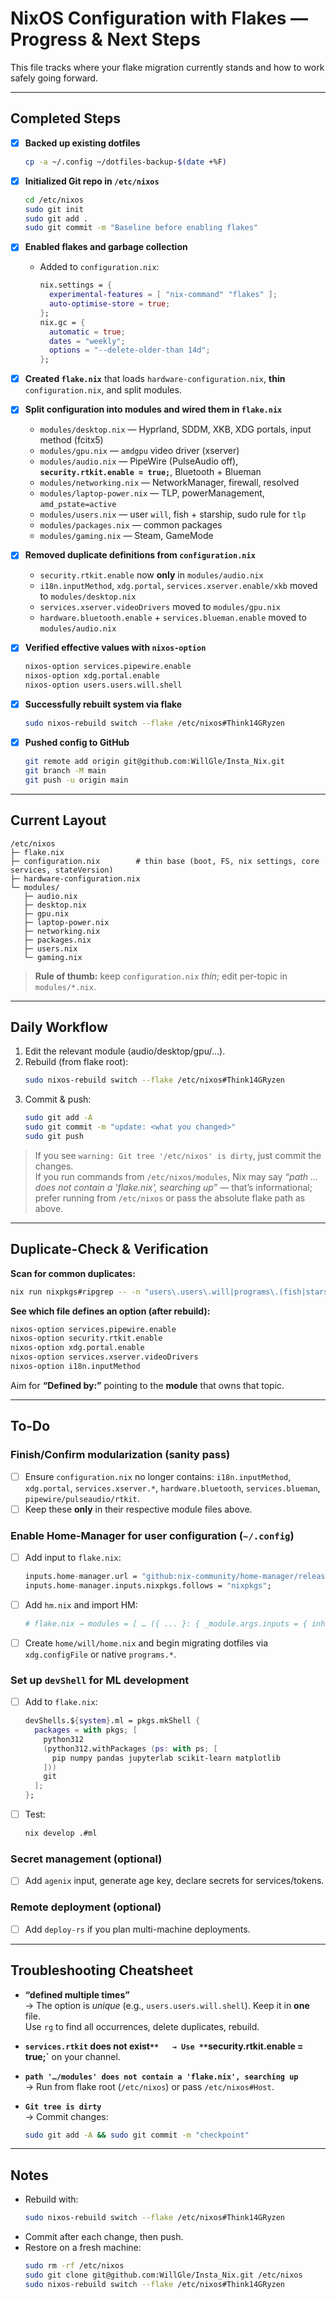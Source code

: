 # NixOS Configuration with Flakes — Progress & Next Steps

This file tracks where your flake migration currently stands and how to work safely going forward.

---

## Completed Steps

- [x] **Backed up existing dotfiles**
  ```bash
  cp -a ~/.config ~/dotfiles-backup-$(date +%F)
  ```

- [x] **Initialized Git repo in `/etc/nixos`**
  ```bash
  cd /etc/nixos
  sudo git init
  sudo git add .
  sudo git commit -m "Baseline before enabling flakes"
  ```

- [x] **Enabled flakes and garbage collection**
  - Added to `configuration.nix`:
    ```nix
    nix.settings = {
      experimental-features = [ "nix-command" "flakes" ];
      auto-optimise-store = true;
    };
    nix.gc = {
      automatic = true;
      dates = "weekly";
      options = "--delete-older-than 14d";
    };
    ```

- [x] **Created `flake.nix`** that loads `hardware-configuration.nix`, **thin** `configuration.nix`, and split modules.

- [x] **Split configuration into modules and wired them in `flake.nix`**
  - `modules/desktop.nix` — Hyprland, SDDM, XKB, XDG portals, input method (fcitx5)
  - `modules/gpu.nix` — `amdgpu` video driver (xserver)
  - `modules/audio.nix` — PipeWire (PulseAudio off), **`security.rtkit.enable = true;`**, Bluetooth + Blueman
  - `modules/networking.nix` — NetworkManager, firewall, resolved
  - `modules/laptop-power.nix` — TLP, powerManagement, `amd_pstate=active`
  - `modules/users.nix` — user `will`, fish + starship, sudo rule for `tlp`
  - `modules/packages.nix` — common packages
  - `modules/gaming.nix` — Steam, GameMode

- [x] **Removed duplicate definitions from `configuration.nix`**
  - `security.rtkit.enable` now **only** in `modules/audio.nix`
  - `i18n.inputMethod`, `xdg.portal`, `services.xserver.enable/xkb` moved to `modules/desktop.nix`
  - `services.xserver.videoDrivers` moved to `modules/gpu.nix`
  - `hardware.bluetooth.enable` + `services.blueman.enable` moved to `modules/audio.nix`

- [x] **Verified effective values with `nixos-option`**
  ```bash
  nixos-option services.pipewire.enable
  nixos-option xdg.portal.enable
  nixos-option users.users.will.shell
  ```

- [x] **Successfully rebuilt system via flake**
  ```bash
  sudo nixos-rebuild switch --flake /etc/nixos#Think14GRyzen
  ```

- [x] **Pushed config to GitHub**
  ```bash
  git remote add origin git@github.com:WillGle/Insta_Nix.git
  git branch -M main
  git push -u origin main
  ```

---

## Current Layout

```
/etc/nixos
├─ flake.nix
├─ configuration.nix        # thin base (boot, FS, nix settings, core services, stateVersion)
├─ hardware-configuration.nix
└─ modules/
   ├─ audio.nix
   ├─ desktop.nix
   ├─ gpu.nix
   ├─ laptop-power.nix
   ├─ networking.nix
   ├─ packages.nix
   ├─ users.nix
   └─ gaming.nix
```

> **Rule of thumb:** keep `configuration.nix` *thin*; edit per-topic in `modules/*.nix`.

---

## Daily Workflow

1) Edit the relevant module (audio/desktop/gpu/…).  
2) Rebuild (from flake root):
   ```bash
   sudo nixos-rebuild switch --flake /etc/nixos#Think14GRyzen
   ```
3) Commit & push:
   ```bash
   sudo git add -A
   sudo git commit -m "update: <what you changed>"
   sudo git push
   ```

> If you see `warning: Git tree '/etc/nixos' is dirty`, just commit the changes.  
> If you run commands from `/etc/nixos/modules`, Nix may say *“path … does not contain a 'flake.nix', searching up”* — that’s informational; prefer running from `/etc/nixos` or pass the absolute flake path as above.

---

## Duplicate-Check & Verification

**Scan for common duplicates:**
```bash
nix run nixpkgs#ripgrep -- -n "users\.users\.will|programs\.(fish|starship|zsh)|services\.(pipewire|pulseaudio|rtkit|xdg|blueman|sddm|xserver)|security\.rtkit|hardware\.bluetooth|xdg\.portal|i18n\.inputMethod" /etc/nixos
```

**See which file defines an option (after rebuild):**
```bash
nixos-option services.pipewire.enable
nixos-option security.rtkit.enable
nixos-option xdg.portal.enable
nixos-option services.xserver.videoDrivers
nixos-option i18n.inputMethod
```
Aim for **“Defined by:”** pointing to the **module** that owns that topic.

---

## To-Do

### Finish/Confirm modularization (sanity pass)
- [ ] Ensure `configuration.nix` no longer contains: `i18n.inputMethod`, `xdg.portal`, `services.xserver.*`, `hardware.bluetooth`, `services.blueman`, `pipewire/pulseaudio/rtkit`.  
- [ ] Keep these **only** in their respective module files above.

### Enable Home-Manager for user configuration (`~/.config`)
- [ ] Add input to `flake.nix`:
  ```nix
  inputs.home-manager.url = "github:nix-community/home-manager/release-25.05";
  inputs.home-manager.inputs.nixpkgs.follows = "nixpkgs";
  ```
- [ ] Add `hm.nix` and import HM:
  ```nix
  # flake.nix → modules = [ … ({ ... }: { _module.args.inputs = { inherit home-manager; }; }) ./hm.nix ];
  ```
- [ ] Create `home/will/home.nix` and begin migrating dotfiles via `xdg.configFile` or native `programs.*`.

### Set up `devShell` for ML development
- [ ] Add to `flake.nix`:
  ```nix
  devShells.${system}.ml = pkgs.mkShell {
    packages = with pkgs; [
      python312
      (python312.withPackages (ps: with ps; [
        pip numpy pandas jupyterlab scikit-learn matplotlib
      ]))
      git
    ];
  };
  ```
- [ ] Test:
  ```bash
  nix develop .#ml
  ```

### Secret management (optional)
- [ ] Add `agenix` input, generate age key, declare secrets for services/tokens.

### Remote deployment (optional)
- [ ] Add `deploy-rs` if you plan multi-machine deployments.

---

## Troubleshooting Cheatsheet

- **“defined multiple times”**  
  → The option is *unique* (e.g., `users.users.will.shell`). Keep it in **one** file.  
  Use `rg` to find all occurrences, delete duplicates, rebuild.

- **`services.rtkit` does not exist`**  
  → Use **`security.rtkit.enable = true;`** on your channel.

- **`path '…/modules' does not contain a 'flake.nix', searching up`**  
  → Run from flake root (`/etc/nixos`) or pass `/etc/nixos#Host`.

- **`Git tree is dirty`**  
  → Commit changes:
  ```bash
  sudo git add -A && sudo git commit -m "checkpoint"
  ```

---

## Notes

- Rebuild with:
  ```bash
  sudo nixos-rebuild switch --flake /etc/nixos#Think14GRyzen
  ```
- Commit after each change, then push.
- Restore on a fresh machine:
  ```bash
  sudo rm -rf /etc/nixos
  sudo git clone git@github.com:WillGle/Insta_Nix.git /etc/nixos
  sudo nixos-rebuild switch --flake /etc/nixos#Think14GRyzen
  ```
